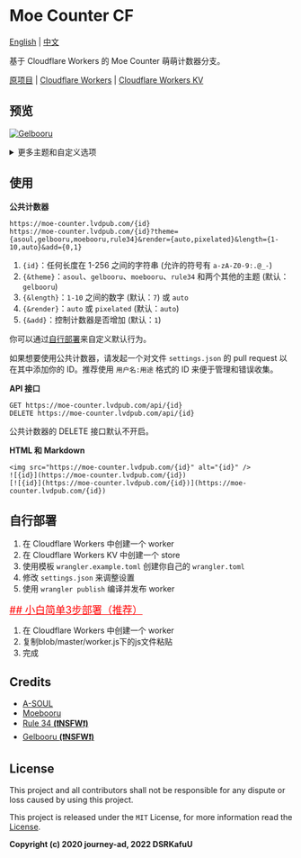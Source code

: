 # Moe Counter CF

[English](https://github.com/lemodragon/moe-counter-cf#readme) | [中文](https://github.com/lemodragon/moe-counter-cf/edit/master/README.zh.md)

基于 Cloudflare Workers 的 Moe Counter 萌萌计数器分支。

[原项目](https://github.com/journey-ad/Moe-counter) | [Cloudflare Workers](https://workers.cloudflare.com/) | [Cloudflare Workers KV](https://www.cloudflare.com/products/workers-kv/)

## 预览

[![Gelbooru](https://moe-counter.lvdpub.com/feifa:demo)](https://moe-counter.lvdpub.com/feifa:demo)

<details>
<summary>更多主题和自定义选项</summary>

**A-SOUL (with `theme=asoul&length=10`)**

[![A-SOUL](https://moe-counter.lvdpub.com/feifa:demo?theme=asoul&length=10&add=0)](https://moe-counter.lvdpub.com/feifa:demo?theme=asoul&length=10)

**Moebooru (with `theme=moebooru&length=auto`)**

[![Moebooru](https://moe-counter.lvdpub.com/feifa:demo?theme=moebooru&length=auto&add=0)](https://moe-counter.lvdpub.com/feifa:demo?theme=moebooru&length=auto)

**Rule 34 (with `theme=rule34&render=pixelated`)**

[![Rule 34](https://moe-counter.lvdpub.com/feifa:demo?theme=rule34&render=pixelated&add=0)](https://moe-counter.lvdpub.com/feifa:demo?theme=rule34)

</details>

## 使用

**公共计数器**

```
https://moe-counter.lvdpub.com/{id}
https://moe-counter.lvdpub.com/{id}?theme={asoul,gelbooru,moebooru,rule34}&render={auto,pixelated}&length={1-10,auto}&add={0,1}
```

1. `{id}`：任何长度在 1-256 之间的字符串 (允许的符号有 `a-zA-Z0-9:.@_-`)
2. `{&theme}`：`asoul`、`gelbooru`、`moebooru`、`rule34` 和两个其他的主题 (默认：`gelbooru`)
3. `{&length}`：`1-10` 之间的数字 (默认：`7`) 或 `auto`
4. `{&render}`：`auto` 或 `pixelated` (默认：`auto`)
5. `{&add}`：控制计数器是否增加 (默认：`1`)

你可以通过[自行部署](#自行部署)来自定义默认行为。

如果想要使用公共计数器，请发起一个对文件 `settings.json` 的 pull request 以在其中添加你的 ID。推荐使用 `用户名:用途` 格式的 ID 来便于管理和错误收集。

**API 接口**

```
GET https://moe-counter.lvdpub.com/api/{id}
DELETE https://moe-counter.lvdpub.com/api/{id}
```

公共计数器的 DELETE 接口默认不开启。

**HTML 和 Markdown**

```
<img src="https://moe-counter.lvdpub.com/{id}" alt="{id}" />
![{id}](https://moe-counter.lvdpub.com/{id})
[![{id}](https://moe-counter.lvdpub.com/{id})](https://moe-counter.lvdpub.com/{id})
```

## 自行部署

1. 在 Cloudflare Workers 中创建一个 worker
2. 在 Cloudflare Workers KV 中创建一个 store
3. 使用模板 `wrangler.example.toml` 创建你自己的 `wrangler.toml`
4. 修改 `settings.json` 来调整设置
5. 使用 `wrangler publish` 编译并发布 worker

<a href="https://mp.weixin.qq.com/s/japKYq1NpsNkwq5bE8Mg1Q" target="_blank" style="font-size: 18px; color: red;">## 小白简单3步部署（推荐）</a>
1. 在 Cloudflare Workers 中创建一个 worker
2. 复制blob/master/worker.js下的js文件粘贴
3. 完成
   

## Credits

- [A-SOUL](https://space.bilibili.com/703007996)
- [Moebooru](https://github.com/moebooru/moebooru)
- [Rule 34 **(❗NSFW❗)**](https://rule34.xxx/)
- [Gelbooru **(❗NSFW❗)**](https://gelbooru.com/)

## License

This project and all contributors shall not be responsible for any dispute or loss caused by using this project.

This project is released under the `MIT` License, for more information read the [License](https://github.com/dsrkafuu/moe-counter-cf/blob/master/LICENSE).

**Copyright (c) 2020 journey-ad, 2022 DSRKafuU**
